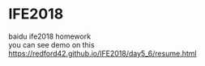 # IFE2018
baidu ife2018 homework         
you can see demo on this https://redford42.github.io/IFE2018/day5_6/resume.html
